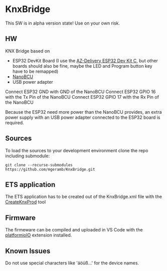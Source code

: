 # KnxBridge

This SW is in alpha version state! Use on your own risk.

## HW

KNX Bridge based on 
- ESP32 DevKit Board (I use the [AZ-Delivery ESP32 Dev Kit C](https://www.az-delivery.de/en/products/esp32-developmentboard), but other boards should also be fine, maybe the LED and Program button key have to be remapped)
- [NanoBCU](https://github.com/OpenKNX/OpenKNX/wiki/NanoBCU) 
- USB power adapter

Connect ESP32 GND with GND of the NanoBCU
Connect ESP32 GPIO 16 with the Tx Pin of the NanoBCU
Connect ESP32 GPIO 17 with the Rx Pin of the NanoBCU

Because the ESP32 need more power than the NanoBCU provides, an extra power supply with an USB power adapter connected to the ESP32 board is required.

## Sources

To load the sources to your development environment clone the repo including submodule:

```
git clone --recurse-submodules https://github.com/mgeramb/KnxBridge.git
```

## ETS application

The ETS application has to be created out of the KnxBridge.xml file with the [CreateKnxProd](https://github.com/thelsing/CreateKnxProd) tool

## Firmware

The firmeware can be compiled and uploaded in VS Code with the [platformioIO](https://docs.platformio.org/en/latest/integration/ide/vscode.html#ide-vscode) extension installed.

## Known Issues

Do not use special characters like 'äöüß...' for the device names.
